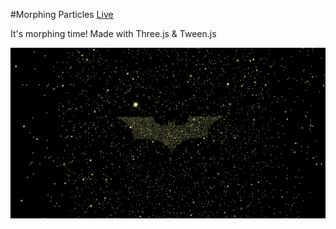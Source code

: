 #Morphing Particles
[Live](http://www.sjkim.io/morphingparticles/)

It's morphing time! Made with Three.js & Tween.js

![screenshot](images/morph.png)
